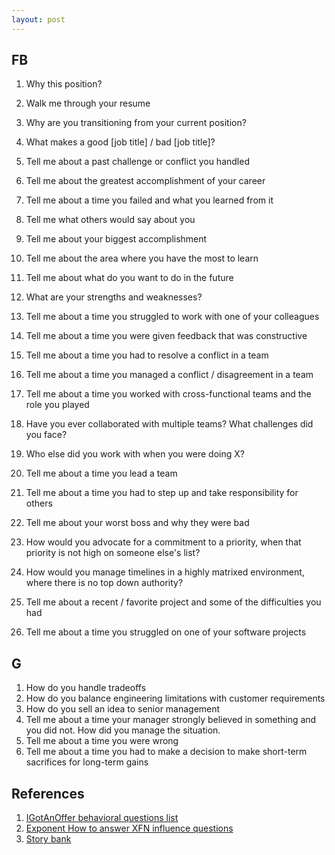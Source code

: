 ```yaml
---
layout: post
---
```


## FB

1. Why this position?
2. Walk me through your resume
3. Why are you transitioning from your current position?
4. What makes a good [job title] / bad [job title]?

5. Tell me about a past challenge or conflict you handled
6. Tell me about the greatest accomplishment of your career
7. Tell me about a time you failed and what you learned from it
8. Tell me what others would say about you
9. Tell me about your biggest accomplishment
10. Tell me about the area where you have the most to learn
11. Tell me about what do you want to do in the future
12. What are your strengths and weaknesses?
   
1. Tell me about a time you struggled to work with one of your colleagues
2. Tell me about a time you were given feedback that was constructive
3. Tell me about a time you had to resolve a conflict in a team
4. Tell me about a time you managed a conflict / disagreement in a team
5. Tell me about a time you worked with cross-functional teams and the role you played
6. Have you ever collaborated with multiple teams? What challenges did you face?
7. Who else did you work with when you were doing X?

1. Tell me about a time you lead a team
2. Tell me about a time you had to step up and take responsibility for others
3. Tell me about your worst boss and why they were bad
4. How would you advocate for a commitment to a priority, when that priority is not high on someone else's list?
5. How would you manage timelines in a highly matrixed environment, where there is no top down authority?

1. Tell me about a recent / favorite project and some of the difficulties you had
2. Tell me about a time you struggled on one of your software projects

## G

1. How do you handle tradeoffs
2. How do you balance engineering limitations with customer requirements
3. How do you sell an idea to senior management
4. Tell me about a time your manager strongly believed in something and you did not. How did you manage the situation.
5. Tell me about a time you were wrong
6. Tell me about a time you had to make a decision to make short-term sacrifices for long-term gains


## References

1. [IGotAnOffer behavioral questions list](https://igotanoffer.com/blogs/product-manager/behavioral-interview-questions-tech-companies)
2. [Exponent How to answer XFN influence questions](https://www.tryexponent.com/courses/cross-functional-pmm/how-to-answer-cross-functional)
3. [Story bank](https://www.tryexponent.com/courses/behavioral/behavioral-interviews-creating-story-bank)